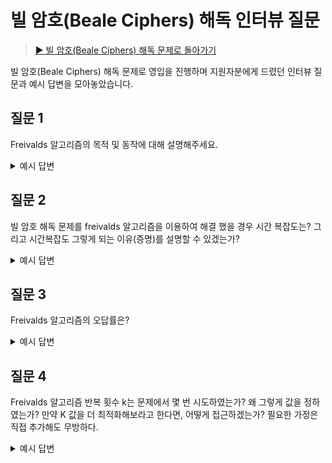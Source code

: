 # 빌 암호(Beale Ciphers) 해독 인터뷰 질문

> [▶︎ 빌 암호(Beale Ciphers) 해독 문제로 돌아가기](README.md)

빌 암호(Beale Ciphers) 해독 문제로 영입을 진행하며 지원자분에게 드렸던 인터뷰 질문과 예시 답변을 모아놓았습니다.


## 질문 1

Freivalds 알고리즘의 목적 및 동작에 대해 설명해주세요.

<details>
<summary>예시 답변</summary>
- N x N 행렬 A, B, C에 대해서, AB = C 인지 여부를 빠르게 계산하기 위한 확률 기반 approximate 알고리즘 
</details>


## 질문 2

빌 암호 해독 문제를 freivalds 알고리즘을 이용하여 해결 했을 경우 시간 복잡도는? 그리고 시간복잡도 그렇게 되는 이유(증명)를 설명할 수 있겠는가?

<details>
<summary>예시 답변</summary>

- O(kN^2), k는 frealids 알고리즘 반복 횟수
    - 간혹 kN^2 이 아니라 반복횟수 k를 상수 취급해서 무시하는 경우가 있는데, 정확하게 집고 넘어가도록 하자.
    - 문제를 풀 때 증명을 읽지 않고 문제를 해결할 수 있기 때문에 증명 내용에 대해서는 추가 점수 정도로 조정

</details>

## 질문 3

Freivalds 알고리즘의 오답률은?


<details>
<summary>예시 답변</summary>
 ≤ 1/(2^k)
</details>


## 질문 4
Freivalds 알고리즘 반복 횟수 k는 문제에서 몇 번 시도하였는가? 왜 그렇게 값을 정하였는가? 
만약 K 값을 더 최적화해보라고 한다면, 어떻게 접근하겠는가? 필요한 가정은 직접 추가해도 무방하다.

<details>
<summary>예시 답변</summary>
- 시스템이 요구하는 정확도가 xx 라면 xx 를 초과하도록 k 를 정하겠다.
- 시스템의 수행시간이 허용하는 한도 내에서 가장 높은 k 를 실험적으로 찾겠다.
  - 정확도와 수행시간 간에 트레이드오프임을 인지하는지 판단
</details>
